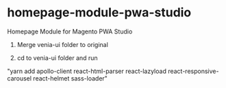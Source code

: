 # homepage-module-pwa-studio
Homepage Module for Magento PWA Studio

1. Merge venia-ui folder to original

2. cd to venia-ui folder and run

"yarn add apollo-client react-html-parser react-lazyload react-responsive-carousel react-helmet sass-loader"
